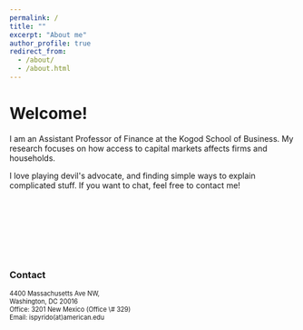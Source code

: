 ```yaml
---
permalink: /
title: ""
excerpt: "About me"
author_profile: true
redirect_from: 
  - /about/
  - /about.html
---
```


# Welcome!


I am an Assistant Professor of Finance at the Kogod School of Business. My research focuses on how access to capital markets affects firms and households. 
<!-- I love using data to evaluate questions that change or improve my priors and transforming scientific work into classroom practice.  -->
I love playing devil's advocate, and finding simple ways to explain complicated stuff.
If you want to chat, feel free to contact me!   

<br />
<br />
<br />
<br />
<br />
<br />

### Contact
<span style="font-size:0.8em;"> 
  4400 Massachusetts Ave NW, <br />
  Washington, DC 20016 <br />
  Office: 3201 New Mexico (Office \# 329) <br />
  Email: ispyrido(at)american.edu 
</span>